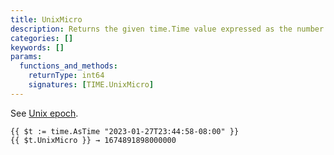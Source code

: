 ```yaml
---
title: UnixMicro
description: Returns the given time.Time value expressed as the number of microseconds elapsed since January 1, 1970 UTC.
categories: []
keywords: []
params:
  functions_and_methods:
    returnType: int64
    signatures: [TIME.UnixMicro]
---
```


See [Unix epoch](https://en.wikipedia.org/wiki/Unix_time).

```go-html-template
{{ $t := time.AsTime "2023-01-27T23:44:58-08:00" }}
{{ $t.UnixMicro }} → 1674891898000000
```
